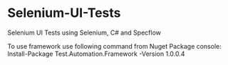 # Selenium-UI-Tests
Selenium UI Tests using Selenium, C# and Specflow

To use framework use following command from Nuget Package console:
 Install-Package Test.Automation.Framework -Version 1.0.0.4
